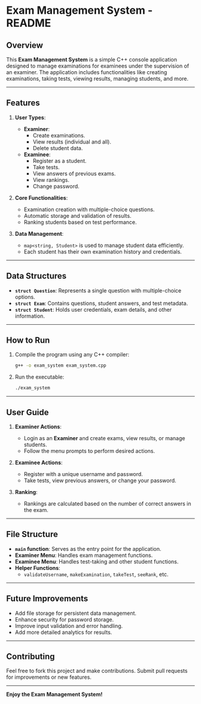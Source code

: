 # Exam Management System - README

## Overview
This **Exam Management System** is a simple C++ console application designed to manage examinations for examinees under the supervision of an examiner. The application includes functionalities like creating examinations, taking tests, viewing results, managing students, and more.

---

## Features
1. **User Types**:
   - **Examiner**:
     - Create examinations.
     - View results (individual and all).
     - Delete student data.
   - **Examinee**:
     - Register as a student.
     - Take tests.
     - View answers of previous exams.
     - View rankings.
     - Change password.

2. **Core Functionalities**:
   - Examination creation with multiple-choice questions.
   - Automatic storage and validation of results.
   - Ranking students based on test performance.

3. **Data Management**:
   - `map<string, Student>` is used to manage student data efficiently.
   - Each student has their own examination history and credentials.

---

## Data Structures
- **`struct Question`**: Represents a single question with multiple-choice options.
- **`struct Exam`**: Contains questions, student answers, and test metadata.
- **`struct Student`**: Holds user credentials, exam details, and other information.

---

## How to Run
1. Compile the program using any C++ compiler:
   ```bash
   g++ -o exam_system exam_system.cpp
   ```
2. Run the executable:
   ```bash
   ./exam_system
   ```
---

## User Guide
1. **Examiner Actions**:
   - Login as an **Examiner** and create exams, view results, or manage students.
   - Follow the menu prompts to perform desired actions.

2. **Examinee Actions**:
   - Register with a unique username and password.
   - Take tests, view previous answers, or change your password.

3. **Ranking**:
   - Rankings are calculated based on the number of correct answers in the exam.

---

## File Structure
- **`main` function**: Serves as the entry point for the application.
- **Examiner Menu**: Handles exam management functions.
- **Examinee Menu**: Handles test-taking and other student functions.
- **Helper Functions**:
  - `validateUsername`, `makeExamination`, `takeTest`, `seeRank`, etc.

---

## Future Improvements
- Add file storage for persistent data management.
- Enhance security for password storage.
- Improve input validation and error handling.
- Add more detailed analytics for results.

---
## Contributing
Feel free to fork this project and make contributions. Submit pull requests for improvements or new features.

---

**Enjoy the Exam Management System!**
